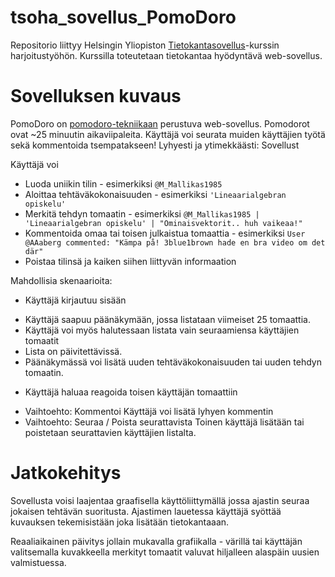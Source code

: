 # tsoha_sovellus_PomoDoro
Repositorio liittyy Helsingin Yliopiston [Tietokantasovellus](https://hy-tsoha.github.io/materiaali/index)-kurssin harjoitustyöhön.
Kurssilla toteutetaan tietokantaa hyödyntävä web-sovellus.

# Sovelluksen kuvaus

PomoDoro on [pomodoro-tekniikaan](https://en.wikipedia.org/wiki/Pomodoro_Technique) perustuva web-sovellus. Pomodorot ovat ~25 minuutin aikaviipaleita. Käyttäjä voi seurata muiden käyttäjien työtä sekä kommentoida tsempatakseen! Lyhyesti ja ytimekkäästi: Sovellust

Käyttäjä voi
- Luoda uniikin tilin - esimerkiksi `@M_Mallikas1985`
- Aloittaa tehtäväkokonaisuuden - esimerkiksi `'Lineaarialgebran opiskelu'`
- Merkitä tehdyn tomaatin - esimerkiksi `@M_Mallikas1985 | 'Lineaarialgebran opiskelu' | "Ominaisvektorit.. huh vaikeaa!"`
- Kommentoida omaa tai toisen julkaistua tomaattia - esimerkiksi `User @AAaberg commented: "Kämpa på! 3blue1brown hade en bra video om det där"`
- Poistaa tilinsä ja kaiken siihen liittyvän informaation


Mahdollisia skenaarioita:
- Käyttäjä kirjautuu sisään
* Käyttäjä saapuu päänäkymään, jossa listataan viimeiset 25 tomaattia.
* Käyttäjä voi myös halutessaan listata vain seuraamiensa käyttäjien tomaatit
* Lista on päivitettävissä.
* Päänäkymässä voi lisätä uuden tehtäväkokonaisuuden tai uuden tehdyn tomaatin.

- Käyttäjä haluaa reagoida toisen käyttäjän tomaattiin
* Vaihtoehto: Kommentoi
   Käyttäjä voi lisätä lyhyen kommentin
* Vaihtoehto: Seuraa / Poista seurattavista
   Toinen käyttäjä lisätään tai poistetaan seurattavien käyttäjien listalta.




# Jatkokehitys
Sovellusta voisi laajentaa graafisella käyttöliittymällä jossa ajastin seuraa jokaisen tehtävän suoritusta. Ajastimen lauetessa käyttäjä syöttää kuvauksen tekemisistään joka lisätään tietokantaaan.

Reaaliaikainen päivitys jollain mukavalla grafiikalla - värillä tai käyttäjän valitsemalla kuvakkeella merkityt tomaatit valuvat hiljalleen alaspäin uusien valmistuessa.
